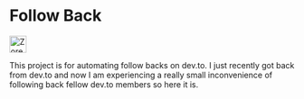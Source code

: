 # Follow Back <a href="https://dev.to/zorexsalvo">
  <img src="https://d2fltix0v2e0sb.cloudfront.net/dev-badge.svg" alt="Zorex Salvo's DEV Profile" height="30" width="30">
</a>

This project is for automating follow backs on dev.to. I just recently got back from dev.to and now I am experiencing a really small inconvenience of following back fellow dev.to members so here it is.
